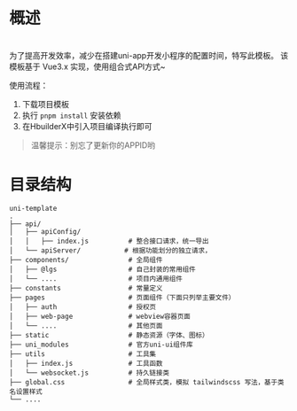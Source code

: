 # 概述
# 
为了提高开发效率，减少在搭建uni-app开发小程序的配置时间，特写此模板。
该模板基于 Vue3.x 实现，使用组合式API方式~


使用流程：

1. 下载项目模板
2. 执行 `pnpm install` 安装依赖
3. 在HbuilderX中引入项目编译执行即可
> 温馨提示：别忘了更新你的APPID哟 

# 目录结构
```
uni-template
.
├── api/
│   ├── apiConfig/
│   │   ├── index.js          # 整合接口请求，统一导出   
│   └── apiServer/           # 根据功能划分的独立请求，           
├── components/               # 全局组件
│   ├── @lgs                  # 自己封装的常用组件
│   └── ....                  # 项目内通用组件
├── constants                 # 常量定义
├── pages                     # 页面组件（下面只列举主要文件）
│   ├── auth                  # 授权页
│   ├── web-page              # webview容器页面
│   └── ....                  # 其他页面
├── static                    # 静态资源（字体、图标）
├── uni_modules               # 官方uni-ui组件库
├── utils                     # 工具集
│   ├── index.js              # 工具函数
│   └── websocket.js          # 持久链接类
├── global.css                # 全局样式类，模拟 tailwindscss 写法，基于类名设置样式
└── ....

```